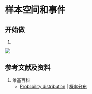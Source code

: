 # 样本空间和事件

## 开始做

1.

![](/images/概率/概率论公理/样本空间和事件1a1.jpg)

## 参考文献及资料

1. 维基百科
	- [Probability distribution](https://en.wikipedia.org/wiki/Probability_distribution) | [概率分布](https://zh.wikipedia.org/wiki/概率分布) 